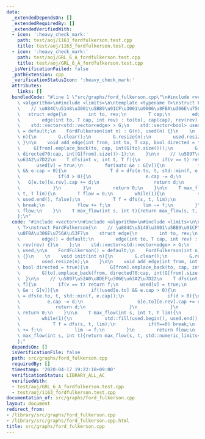 ```yaml
---
data:
  _extendedDependsOn: []
  _extendedRequiredBy: []
  _extendedVerifiedWith:
  - icon: ':heavy_check_mark:'
    path: test/aoj/1163_fordfulkerson.test.cpp
    title: test/aoj/1163_fordfulkerson.test.cpp
  - icon: ':heavy_check_mark:'
    path: test/aoj/GRL_6_A_fordfulkerson.test.cpp
    title: test/aoj/GRL_6_A_fordfulkerson.test.cpp
  _isVerificationFailed: false
  _pathExtension: cpp
  _verificationStatusIcon: ':heavy_check_mark:'
  attributes:
    links: []
  bundledCode: "#line 1 \"src/graphs/ford_fulkerson.cpp\"\n#include <vector>\n#include\
    \ <algorithm>\n#include <limits>\n\ntemplate <typename T>\nstruct FordFulkerson{\n\
    \    // \u884C\u5148\u3001\u5BB9\u91CF\u3001\u9006\u8FBA\u306E\u756A\u53F7\n \
    \   struct edge{\n        int to, rev;\n        T cap;\n        edge() = default;\n\
    \        edge(int to, T cap, int rev) : to(to), cap(cap), rev(rev) {}\n    };\n\
    \    std::vector<std::vector<edge> > G;\n    std::vector<bool> used;\n\n    FordFulkerson()\
    \ = default;\n    FordFulkerson(int n) : G(n), used(n) {}\n    \n    void init(int\
    \ n){\n        G.clear();\n        G.resize(n);\n        used.resize(n);\n   \
    \ }\n\n    void add_edge(int from, int to, T cap, bool directed = true){\n   \
    \     G[from].emplace_back(to, cap, int(G[to].size()));\n        G[to].emplace_back(from,\
    \ directed?0:cap, int(G[from].size())-1);\n    }\n\n    // \u5897\u52A0\u8DEF\u306E\
    \u63A2\u7D22\n    T dfs(int v, int t, T f){\n        if(v == t) return f;\n  \
    \      used[v] = true;\n        for(auto &e : G[v]){\n            if(!used[e.to]\
    \ && e.cap > 0){\n                T d = dfs(e.to, t, std::min(f, e.cap));\n  \
    \              if(d > 0){\n                    e.cap -= d;\n                 \
    \   G[e.to][e.rev].cap += d;\n                    return d;\n                }\n\
    \            }\n        }\n        return 0;\n    }\n\n    T max_flow(int s, int\
    \ t, T lim){\n        T flow = 0;\n        while(1){\n            std::fill(used.begin(),\
    \ used.end(), false);\n            T f = dfs(s, t, lim);\n            if(f==0)\
    \ break;\n            flow += f;\n            lim -= f;\n        }\n        return\
    \ flow;\n    }\n    T max_flow(int s, int t){return max_flow(s, t, std::numeric_limits<T>::max()/2);}\n\
    };\n"
  code: "#include <vector>\n#include <algorithm>\n#include <limits>\n\ntemplate <typename\
    \ T>\nstruct FordFulkerson{\n    // \u884C\u5148\u3001\u5BB9\u91CF\u3001\u9006\
    \u8FBA\u306E\u756A\u53F7\n    struct edge{\n        int to, rev;\n        T cap;\n\
    \        edge() = default;\n        edge(int to, T cap, int rev) : to(to), cap(cap),\
    \ rev(rev) {}\n    };\n    std::vector<std::vector<edge> > G;\n    std::vector<bool>\
    \ used;\n\n    FordFulkerson() = default;\n    FordFulkerson(int n) : G(n), used(n)\
    \ {}\n    \n    void init(int n){\n        G.clear();\n        G.resize(n);\n\
    \        used.resize(n);\n    }\n\n    void add_edge(int from, int to, T cap,\
    \ bool directed = true){\n        G[from].emplace_back(to, cap, int(G[to].size()));\n\
    \        G[to].emplace_back(from, directed?0:cap, int(G[from].size())-1);\n  \
    \  }\n\n    // \u5897\u52A0\u8DEF\u306E\u63A2\u7D22\n    T dfs(int v, int t, T\
    \ f){\n        if(v == t) return f;\n        used[v] = true;\n        for(auto\
    \ &e : G[v]){\n            if(!used[e.to] && e.cap > 0){\n                T d\
    \ = dfs(e.to, t, std::min(f, e.cap));\n                if(d > 0){\n          \
    \          e.cap -= d;\n                    G[e.to][e.rev].cap += d;\n       \
    \             return d;\n                }\n            }\n        }\n       \
    \ return 0;\n    }\n\n    T max_flow(int s, int t, T lim){\n        T flow = 0;\n\
    \        while(1){\n            std::fill(used.begin(), used.end(), false);\n\
    \            T f = dfs(s, t, lim);\n            if(f==0) break;\n            flow\
    \ += f;\n            lim -= f;\n        }\n        return flow;\n    }\n    T\
    \ max_flow(int s, int t){return max_flow(s, t, std::numeric_limits<T>::max()/2);}\n\
    };"
  dependsOn: []
  isVerificationFile: false
  path: src/graphs/ford_fulkerson.cpp
  requiredBy: []
  timestamp: '2020-04-17 19:22:18+09:00'
  verificationStatus: LIBRARY_ALL_AC
  verifiedWith:
  - test/aoj/GRL_6_A_fordfulkerson.test.cpp
  - test/aoj/1163_fordfulkerson.test.cpp
documentation_of: src/graphs/ford_fulkerson.cpp
layout: document
redirect_from:
- /library/src/graphs/ford_fulkerson.cpp
- /library/src/graphs/ford_fulkerson.cpp.html
title: src/graphs/ford_fulkerson.cpp
---
```

